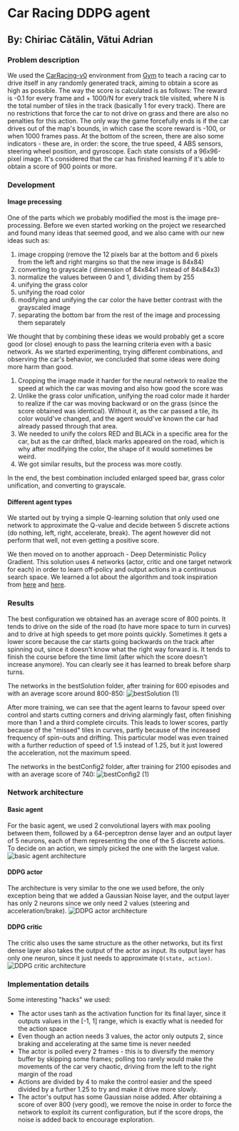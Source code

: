 # Car Racing DDPG agent

## By: Chiriac Cătălin, Vătui Adrian

### Problem description

We used the [CarRacing-v0](https://gym.openai.com/envs/CarRacing-v0/) environment from [Gym](https://gym.openai.com/) to
teach a racing car to drive itself in any randomly generated track, aiming to obtain a score as high as possible. The
way the score is calculated is as follows:
The reward is -0.1 for every frame and + 1000/N for every track tile visited, where N is the total number of tiles in
the track (basically 1 for every track). There are no restrictions that force the car to not drive on grass and there
are also no penalties for this action. The only way the game forcefully ends is if the car drives out of the map's
bounds, in which case the score reward is -100, or when 1000 frames pass. At the bottom of the screen, there are also
some indicators - these are, in order: the score, the true speed, 4 ABS sensors, steering wheel position, and gyroscope.
Each state consists of a 96x96-pixel image. It's considered that the car has finished learning if it's able to obtain a
score of 900 points or more.

### Development

#### Image precessing

One of the parts which we probably modified the most is the image pre-processing. Before we even started working on the
project we researched and found many ideas that seemed good, and we also came with our new ideas such as:

1) image cropping (remove the 12 pixels bar at the bottom and 6 pixels from the left and right margins so that the new
   image is 84x84)
2) converting to grayscale ( dimension of 84x84x1 instead of 84x84x3)
3) normalize the values between 0 and 1, dividing them by 255
4) unifying the grass color
5) unifying the road color
6) modifying and unifying the car color the have better contrast with the grayscaled image
7) separating the bottom bar from the rest of the image and processing them separately

We thought that by combining these ideas we would probably get a score good (or close) enough to pass the learning
criteria even with a basic network. As we started experimenting, trying different combinations, and observing the car's
behavior, we concluded that some ideas were doing more harm than good.

1) Cropping the image made it harder for the neural network to realize the speed at which the car was moving and also
   how good the score was
2) Unlike the grass color unification, unifying the road color made it harder to realize if the car was moving backward
   or on the grass (since the score obtained was identical). Without it, as the car passed a tile, its color would've
   changed, and the agent would've known the car had already passed through that area.
3) We needed to unify the colors RED and BLACk in a specific area for the car, but as the car drifted, black marks
   appeared on the road, which is why after modifying the color, the shape of it would sometimes be weird.
4) We got similar results, but the process was more costly.

In the end, the best combination included enlarged speed bar, grass color unification, and converting to grayscale.

#### Different agent types

We started out by trying a simple Q-learning solution that only used one network to approximate the Q-value and decide
between 5 discrete actions (do nothing, left, right, accelerate, break). The agent however did not perform that well,
not even getting a positive score.

We then moved on to another approach - Deep Deterministic Policy Gradient. This solution uses 4 networks (actor, critic
and one target network for each) in order to learn off-policy and output actions in a continuous search space. We
learned a lot about the algorithm and took inspiration
from [here](https://spinningup.openai.com/en/latest/algorithms/ddpg.html)
and [here](https://keras.io/examples/rl/ddpg_pendulum/).

### Results

The best configuration we obtained has an average score of 800 points. It tends to drive on the side of the road (to
have more space to turn in curves) and to drive at high speeds to get more points quickly. Sometimes it gets a lower
score because the car starts going backwards on the track after spinning out, since it doesn't know what the right way
forward is. It tends to finish the course before the time limit (after which the score doesn't increase anymore). You
can clearly see it has learned to break before sharp turns.

The networks in the bestSolution folder, after training for 600 episodes and with an average score around 800-850:
![bestSolution (1)](https://user-images.githubusercontent.com/75117511/146388889-1dd3cebe-840c-4759-a3b1-93bda303c161.gif)

After more training, we can see that the agent learns to favour speed over control and starts cutting corners and
driving alarmingly fast, often finishing more than 1 and a third complete circuits. This leads to lower scores, partly
because of the "missed" tiles in curves, partly because of the increased frequency of spin-outs and drifting. This
particular model was even trained with a further reduction of speed of 1.5 instead of 1.25, but it just lowered the
acceleration, not the maximum speed.

The networks in the bestConfig2 folder, after training for 2100 episodes and with an average score of 740:
![bestConfig2 (1)](https://user-images.githubusercontent.com/75117511/146389028-b43ebc63-e76d-463f-b007-09ece1aa6812.gif)

### Network architecture

#### Basic agent

For the basic agent, we used 2 convolutional layers with max pooling between them, followed by a 64-perceptron dense
layer and an output layer of 5 neurons, each of them representing the one of the 5 discrete actions. To decide on an
action, we simply picked the one with the largest value.
![basic agent architecture](basic_agent.png)

#### DDPG actor

The architecture is very similar to the one we used before, the only exception being that we added a Gaussian Noise
layer, and the output layer has only 2 neurons since we only need 2 values (steering and acceleration/brake).
![DDPG actor architecture](actor.png)

#### DDPG critic

The critic also uses the same structure as the other networks, but its first dense layer also takes the output of the
actor as input. Its output layer has only one neuron, since it just needs to approximate `Q(state, action)`.
![DDPG critic architecture](critic.png)

### Implementation details

Some interesting "hacks" we used:

* The actor uses tanh as the activation function for its final layer, since it outputs values in the [-1, 1] range,
  which is exactly what is needed for the action space
* Even though an action needs 3 values, the actor only outputs 2, since braking and accelerating at the same time is
  never needed
* The actor is polled every 2 frames - this is to diversify the memory buffer by skipping some frames; polling too
  rarely would make the movements of the car very chaotic, driving from the left to the right margin of the road
* Actions are divided by 4 to make the control easier and the speed divided by a further 1.25 to try and make it drive
  more slowly.
* The actor's output has some Gaussian noise added. After obtaining a score of over 800 (very good), we remove the noise
  in order to force the network to exploit its current configuration, but if the score drops, the noise is added back to
  encourage exploration.